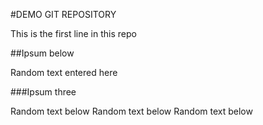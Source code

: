 #DEMO GIT REPOSITORY

This is the first line in this repo

##Ipsum below

Random text entered here

###Ipsum three

Random text below
Random text below
Random text below